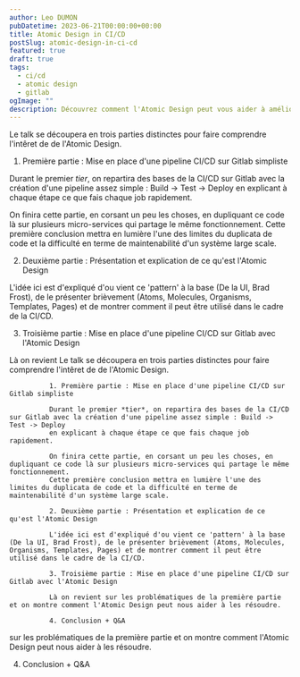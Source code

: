 ```yaml
---
author: Leo DUMON
pubDatetime: 2023-06-21T00:00:00+00:00
title: Atomic Design in CI/CD
postSlug: atomic-design-in-ci-cd
featured: true
draft: true
tags:
  - ci/cd
  - atomic design
  - gitlab
ogImage: ""
description: Découvrez comment l'Atomic Design peut vous aider à améliorer la maintenabilité de vos pipelines CI/CD.
---
```


Le talk se découpera en trois parties distinctes pour faire comprendre l'intêret de de l'Atomic Design.

1. Première partie : Mise en place d'une pipeline CI/CD sur Gitlab simpliste

Durant le premier _tier_, on repartira des bases de la CI/CD sur Gitlab avec la création d'une pipeline assez simple : Build -> Test -> Deploy
en explicant à chaque étape ce que fais chaque job rapidement.

On finira cette partie, en corsant un peu les choses, en dupliquant ce code là sur plusieurs micro-services qui partage le même fonctionnement.
Cette première conclusion mettra en lumière l'une des limites du duplicata de code et la difficulté en terme de maintenabilité d'un système large scale.

2. Deuxième partie : Présentation et explication de ce qu'est l'Atomic Design

L'idée ici est d'expliqué d'ou vient ce 'pattern' à la base (De la UI, Brad Frost), de le présenter brièvement (Atoms, Molecules, Organisms, Templates, Pages) et de montrer comment il peut être utilisé dans le cadre de la CI/CD.

3. Troisième partie : Mise en place d'une pipeline CI/CD sur Gitlab avec l'Atomic Design

Là on revient Le talk se découpera en trois parties distinctes pour faire comprendre l'intêret de de l'Atomic Design.

              1. Première partie : Mise en place d'une pipeline CI/CD sur Gitlab simpliste

              Durant le premier *tier*, on repartira des bases de la CI/CD sur Gitlab avec la création d'une pipeline assez simple : Build -> Test -> Deploy
              en explicant à chaque étape ce que fais chaque job rapidement.

              On finira cette partie, en corsant un peu les choses, en dupliquant ce code là sur plusieurs micro-services qui partage le même fonctionnement.
              Cette première conclusion mettra en lumière l'une des limites du duplicata de code et la difficulté en terme de maintenabilité d'un système large scale.

              2. Deuxième partie : Présentation et explication de ce qu'est l'Atomic Design

              L'idée ici est d'expliqué d'ou vient ce 'pattern' à la base (De la UI, Brad Frost), de le présenter brièvement (Atoms, Molecules, Organisms, Templates, Pages) et de montrer comment il peut être utilisé dans le cadre de la CI/CD.

              3. Troisième partie : Mise en place d'une pipeline CI/CD sur Gitlab avec l'Atomic Design

              Là on revient sur les problématiques de la première partie et on montre comment l'Atomic Design peut nous aider à les résoudre.

              4. Conclusion + Q&A

sur les problématiques de la première partie et on montre comment l'Atomic Design peut nous aider à les résoudre.

4. Conclusion + Q&A
